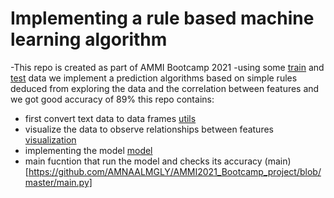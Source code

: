 # Implementing a rule based machine learning algorithm
-This repo is created as part of AMMI Bootcamp 2021
-using some [train](https://github.com/AMNAALMGLY/AMMI2021_Bootcamp_project/blob/master/train_data.txt) and [test](https://github.com/AMNAALMGLY/AMMI2021_Bootcamp_project/blob/master/test_data.txt) data we implement a prediction algorithms based on simple rules deduced from exploring the data and the correlation between features and we got good accuracy of 89%
this repo contains:
- first convert text data to data frames [utils](https://github.com/AMNAALMGLY/AMMI2021_Bootcamp_project/blob/master/utils.py)
- visualize the data to observe relationships between features [visualization](https://github.com/AMNAALMGLY/AMMI2021_Bootcamp_project/blob/master/visualization.py)
- implementing the model [model](https://github.com/AMNAALMGLY/AMMI2021_Bootcamp_project/blob/master/model.py)
- main fucntion that run the model and checks its accuracy (main)[https://github.com/AMNAALMGLY/AMMI2021_Bootcamp_project/blob/master/main.py]

